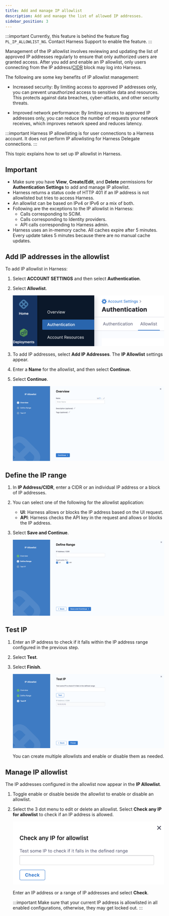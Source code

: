```yaml
---
title: Add and manage IP allowlist
description: Add and manage the list of allowed IP addresses.
sidebar_position: 3
---
```


:::important
Currently, this feature is behind the feature flag `PL_IP_ALLOWLIST_NG`. Contact Harness Support to enable the feature.
:::


Management of the IP allowlist involves reviewing and updating the list of approved IP addresses regularly to ensure that only authorized users are granted access. After you add and enable an IP allowlist, only users connecting from the IP address/[CIDR](https://en.wikipedia.org/wiki/Classless_Inter-Domain_Routing) block may log into Harness.

The following are some key benefits of IP allowlist management:

- Increased security: By limiting access to approved IP addresses only, you can prevent unauthorized access to sensitive data and resources. This protects against data breaches, cyber-attacks, and other security threats.

- Improved network performance: By limiting access to approved IP addresses only, you can reduce the number of requests your network receives, which improves network speed and reduces latency.


:::important
Harness IP allowlisting is for user connections to a Harness account. It does not perform IP allowlisting for Harness Delegate connections.
:::


This topic explains how to set up IP allowlist in Harness.

## Important
- Make sure you have **View**, **Create/Edit**, and **Delete** permissions for **Authentication Settings** to add and manage IP allowlist.
- Harness returns a status code of HTTP 401 if an IP address is not allowlisted but tries to access Harness.
- An allowlist can be based on IPv4 or IPv6 or a mix of both.
- Following are the exceptions to the IP allowlist in Harness:
  - Calls corresponding to SCIM.
  - Calls corresponding to Identity providers.
  - API calls corresponding to Harness admin.
- Harness uses an in-memory cache. All caches expire after 5 minutes. Every update takes 5 minutes because there are no manual cache updates.

## Add IP addresses in the allowlist

To add IP allowlist in Harness: 

1. Select **ACCOUNT SETTINGS** and then select **Authentication**.
2. Select **Allowlist**.
   
   ![](./static/allowlist-tab.png)

3. To add IP addresses, select **Add IP Addresses**.
   The **IP Allowlist** settings appear.
4. Enter a **Name** for the allowlist, and then select **Continue**.
5. Select **Continue**.

   ![](./static/allowlist-overview.png)

## Define the IP range

1. In **IP Address/CIDR**, enter a CIDR or an individual IP address or a block of IP addresses. 
2. You can select one of the following for the allowlist application: 
   - **UI**: Harness allows or blocks the IP address based on the UI request.
   - **API**: Harness checks the API key in the request and allows or blocks the IP address.
3. Select **Save and Continue**.

   ![](./static/allowlist-define-range.png)
  
## Test IP

1. Enter an IP address to check if it falls within the IP address range configured in the previous step.
2. Select **Test**.
3. Select **Finish**.

   ![](./static/allowlist-test-ip.png)

   You can create multiple allowlists and enable or disable them as needed.

## Manage IP allowlist

The IP addresses configured in the allowlist now appear in the **IP Allowlist**.

1. Toggle enable or disable beside the allowlist to enable or disable an allowlist.
2. Select the 3 dot menu to edit or delete an allowlist.
   Select **Check any IP for allowlist** to check if an IP address is allowed.

   ![](./static/allowlist-check-ip.png)

   Enter an IP address or a range of IP addresses and select **Check**.
   
   
   :::important
   Make sure that your current IP address is allowlisted in all enabled configurations, otherwise, they may get locked out.
   :::
